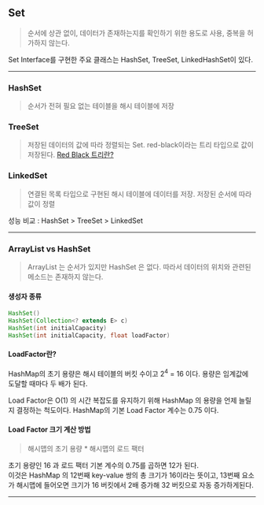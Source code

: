 ## Set

> 순서에 상관 없이, 데이터가 존재하는지를 확인하기 위한 용도로 사용, 중복을 허가하지 않는다.

Set Interface를 구현한 주요 클래스는 HashSet, TreeSet, LinkedHashSet이 있다.

---

### HashSet
> 순서가 전혀 필요 없는 테이블을 해시 테이블에 저장

### TreeSet
> 저장된 데이터의 값에 따라 정렬되는 Set. red-black이라는 트리 타입으로 값이 저장된다.
> [Red Black 트리란?]()

### LinkedSet
> 연결된 목록 타입으로 구현된 해시 테이블에 데이터를 저장. 저장된 순서에 따라 값이 정렬

성능 비교 : HashSet > TreeSet > LinkedSet


---

### ArrayList vs HashSet

> ArrayList 는 순서가 있지만 HashSet 은 없다. 따라서 데이터의 위치와 관련된 메소드는 존재하지 않는다.


#### 생성자 종류

```java
HashSet()
HashSet(Collection<? extends E> c)
HashSet(int initialCapacity)
HashSet(int initialCapacity, float loadFactor)
```

#### LoadFactor란?

HashMap의 초기 용량은 해시 테이블의 버킷 수이고 2<sup>4</sup> = 16 이다.
용량은 임계값에 도달할 때마다 두 배가 된다.

Load Factor은 O(1) 의 시간 복잡도를 유지하기 위해 HashMap 의 용량을 언제 늘릴지 결정하는 척도이다.
HashMap의 기본 Load Factor 계수는 0.75 이다.

#### Load Factor 크기 계산 방법

> 해시맵의 초기 용량 * 해시맵의 로드 팩터

초기 용량인 16 과 로드 팩터 기본 계수의 0.75를 곱하면 12가 된다.<br>
이것은 HashMap 의 12번째 key-value 쌍의 총 크기가 16이라는 뜻이고, 13번째 요소가 해시맵에 들어오면 크기가 16 버킷에서 2배 증가해 32 버킷으로 자동 증가하게된다.

---







